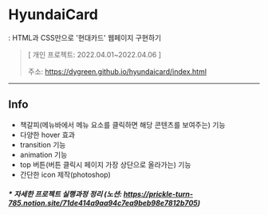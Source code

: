 # HyundaiCard
: HTML과 CSS만으로 '현대카드' 웹페이지 구현하기

> [ 개인 프로젝트: 2022.04.01~2022.04.06 ]
> 
> 주소: https://dygreen.github.io/hyundaicard/index.html

***

## Info
* 책갈피(메뉴바에서 메뉴 요소를 클릭하면 해당 콘텐츠를 보여주는) 기능
* 다양한 hover 효과 
* transition 기능
* animation 기능
* top 버튼(버튼 클릭시 페이지 가장 상단으로 올라가는) 기능
* 간단한 icon 제작(photoshop)

#### _* 자세한 프로젝트 실행과정 정리 (노션: https://prickle-turn-785.notion.site/71de414a9aa94c7ea9beb98e7812b705)_
